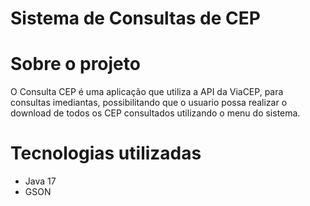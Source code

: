 # Sistema de Consultas de CEP

# Sobre o projeto

O Consulta CEP é uma aplicação que utiliza a API da ViaCEP, para consultas imediantas, possibilitando que o usuario possa realizar o download de todos os CEP consultados utilizando o menu do sistema.

# Tecnologias utilizadas
- Java 17
- GSON
